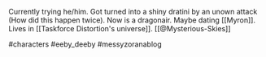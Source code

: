 Currently trying he/him. Got turned into a shiny dratini by an unown attack (How did this happen twice). Now is a dragonair. Maybe dating [[Myron]]. Lives in [[Taskforce Distortion's universe]]. [[@Mysterious-Skies]]

#characters #eeby_deeby #messyzoranablog 